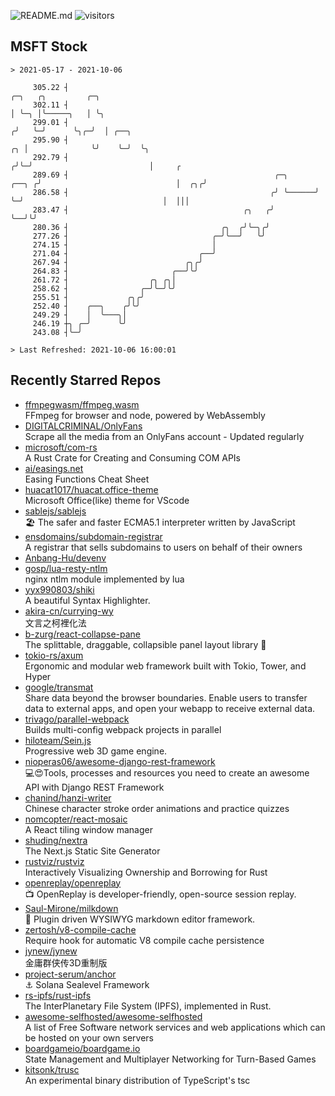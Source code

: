 ![README.md](https://github.com/Gerhut/Gerhut/workflows/README.md/badge.svg)
![visitors](https://visitors.vercel.app/Gerhut/Gerhut?token=8cf69d1f6813d272ef062726b6070c9be4ff72038cfe5a7ded7384a8da65d866)

## MSFT Stock

```
> 2021-05-17 - 2021-10-06

     305.22 ┤                                                                  ╭─╮   ╭╮         ╭─╮              
     302.11 ┤                                                                  │ ╰─╮ │╰─────╮   │ ╰╮             
     299.01 ┤                                                                 ╭╯   ╰─╯      ╰╮╭─╯  │ ╭──╮        
     295.90 ┤                                                              ╭╮ │              ╰╯    ╰─╯  ╰╮       
     292.79 ┤                                                             ╭╯╰─╯                          │     ╭ 
     289.69 ┤                                              ╭─╮      ╭──╮ ╭╯                              │  ╭╮╭╯ 
     286.58 ┤                                             ╭╯ ╰──────╯  ╰─╯                               │  │││  
     283.47 ┤                                       ╭╮   ╭╯                                              ╰──╯╰╯  
     280.36 ┤                                  ╭╮  ╭╯╰─╮╭╯                                                       
     277.26 ┤                                ╭─╯╰──╯   ╰╯                                                        
     274.15 ┤                                │                                                                   
     271.04 ┤                             ╭──╯                                                                   
     267.94 ┤                          ╭╮╭╯                                                                      
     264.83 ┤                       ╭──╯╰╯                                                                       
     261.72 ┤                  ╭╮ ╭╮│                                                                            
     258.62 ┤                ╭─╯╰─╯╰╯                                                                            
     255.51 ┤             ╭╮╭╯                                                                                   
     252.40 ┤    ╭──╮    ╭╯╰╯                                                                                    
     249.29 ┤    │  ╰───╮│                                                                                       
     246.19 ┼╮ ╭─╯      ╰╯                                                                                       
     243.08 ┤╰─╯                                                                                                 

> Last Refreshed: 2021-10-06 16:00:01
```

## Recently Starred Repos

- [ffmpegwasm/ffmpeg.wasm](https://github.com/ffmpegwasm/ffmpeg.wasm)  
  FFmpeg for browser and node, powered by WebAssembly
- [DIGITALCRIMINAL/OnlyFans](https://github.com/DIGITALCRIMINAL/OnlyFans)  
  Scrape all the media from an OnlyFans account - Updated regularly
- [microsoft/com-rs](https://github.com/microsoft/com-rs)  
  A Rust Crate for Creating and Consuming COM APIs
- [ai/easings.net](https://github.com/ai/easings.net)  
  Easing Functions Cheat Sheet
- [huacat1017/huacat.office-theme](https://github.com/huacat1017/huacat.office-theme)  
  Microsoft Office(like) theme for VScode
- [sablejs/sablejs](https://github.com/sablejs/sablejs)  
  🏖️ The safer and faster ECMA5.1 interpreter written by JavaScript
- [ensdomains/subdomain-registrar](https://github.com/ensdomains/subdomain-registrar)  
  A registrar that sells subdomains to users on behalf of their owners
- [Anbang-Hu/devenv](https://github.com/Anbang-Hu/devenv)  
- [gosp/lua-resty-ntlm](https://github.com/gosp/lua-resty-ntlm)  
  nginx ntlm module implemented by lua
- [yyx990803/shiki](https://github.com/yyx990803/shiki)  
  A beautiful Syntax Highlighter.
- [akira-cn/currying-wy](https://github.com/akira-cn/currying-wy)  
  文言之柯裡化法
- [b-zurg/react-collapse-pane](https://github.com/b-zurg/react-collapse-pane)  
  The splittable, draggable, collapsible panel layout library 🎉
- [tokio-rs/axum](https://github.com/tokio-rs/axum)  
  Ergonomic and modular web framework built with Tokio, Tower, and Hyper
- [google/transmat](https://github.com/google/transmat)  
  Share data beyond the browser boundaries. Enable users to transfer data to external apps, and open your webapp to receive external data.
- [trivago/parallel-webpack](https://github.com/trivago/parallel-webpack)  
  Builds multi-config webpack projects in parallel
- [hiloteam/Sein.js](https://github.com/hiloteam/Sein.js)  
  Progressive web 3D game engine.
- [nioperas06/awesome-django-rest-framework](https://github.com/nioperas06/awesome-django-rest-framework)  
   💻😍Tools, processes and resources you need to create an awesome API with Django REST Framework
- [chanind/hanzi-writer](https://github.com/chanind/hanzi-writer)  
  Chinese character stroke order animations and practice quizzes
- [nomcopter/react-mosaic](https://github.com/nomcopter/react-mosaic)  
  A React tiling window manager
- [shuding/nextra](https://github.com/shuding/nextra)  
  The Next.js Static Site Generator
- [rustviz/rustviz](https://github.com/rustviz/rustviz)  
  Interactively Visualizing Ownership and Borrowing for Rust
- [openreplay/openreplay](https://github.com/openreplay/openreplay)  
  :tv: OpenReplay is developer-friendly, open-source session replay.
- [Saul-Mirone/milkdown](https://github.com/Saul-Mirone/milkdown)  
  🍼 Plugin driven WYSIWYG  markdown editor framework.
- [zertosh/v8-compile-cache](https://github.com/zertosh/v8-compile-cache)  
  Require hook for automatic V8 compile cache persistence
- [jynew/jynew](https://github.com/jynew/jynew)  
  金庸群侠传3D重制版
- [project-serum/anchor](https://github.com/project-serum/anchor)  
  ⚓ Solana Sealevel Framework
- [rs-ipfs/rust-ipfs](https://github.com/rs-ipfs/rust-ipfs)  
  The InterPlanetary File System (IPFS), implemented in Rust.
- [awesome-selfhosted/awesome-selfhosted](https://github.com/awesome-selfhosted/awesome-selfhosted)  
  A list of Free Software network services and web applications which can be hosted on your own servers
- [boardgameio/boardgame.io](https://github.com/boardgameio/boardgame.io)  
  State Management and Multiplayer Networking for Turn-Based Games
- [kitsonk/trusc](https://github.com/kitsonk/trusc)  
  An experimental binary distribution of TypeScript's tsc
